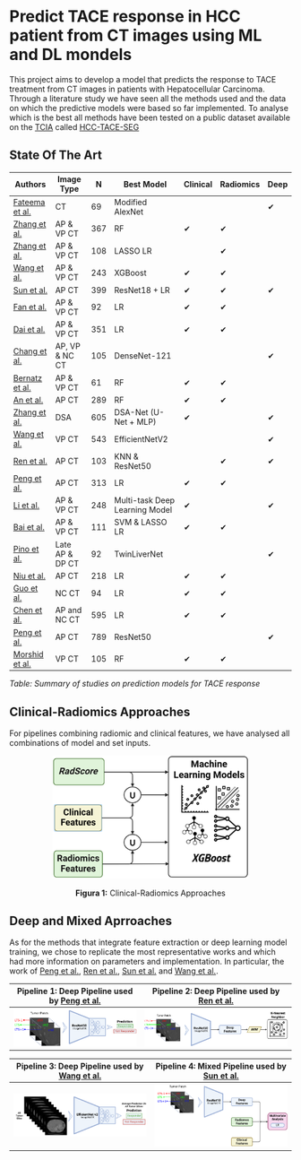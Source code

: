 # Predict TACE response in HCC patient from CT images using ML and DL mondels
This project aims to develop a model that predicts the response to TACE treatment from CT images in patients with Hepatocellular Carcinoma.
Through a literature study we have seen all the methods used and the data on which the predictive models were based so far implemented.
To analyse which is the best all methods have been tested on a public dataset available on the [TCIA](https://www.cancerimagingarchive.net/) called [HCC-TACE-SEG](https://www.cancerimagingarchive.net/collection/hcc-tace-seg/)
## State Of The Art
| Authors                           | Image Type  |  N  | Best Model                   |   Clinical   |   Radiomics   |   Deep   |
|-----------------------------------|-------------|-----|--------------------------------|-------------|--------------|-----------|
| [Fateema et al.](https://doi.org/10.1109/ICEEICT62016.2024.10534501) | CT          |  69 | Modified AlexNet              |               |               |    ✔    |
| [Zhang et al.](https://doi.org/10.1007/s11547-024-01785-z)           | AP & VP CT  | 367 | RF                             |     ✔       |     ✔        |         |
| [Zhang et al.](https://doi.org/10.3389/fphar.2024.1315732)           | AP & VP CT  | 108 | LASSO LR                       |              |     ✔        |         |
| [Wang et al.](https://doi.org/10.1016/j.acra.2023.08.001)            | AP & VP CT  | 243 | XGBoost                        |     ✔       |     ✔        |         |
| [Sun et al.](https://doi.org/10.2147/JHC.S443660)                    | AP CT       | 399 | ResNet18 + LR                  |     ✔       |     ✔        |    ✔    |
| [Fan et al.](https://doi.org/10.1007/s00261-023-03868-3)             | AP & VP CT  |  92 | LR                             |     ✔       |     ✔        |         |
| [Dai et al.](https://doi.org/10.1016/j.acra.2023.05.027)             | AP & VP CT  | 351 | LR                             |     ✔       |     ✔        |         |
| [Chang et al.](https://doi.org/10.1109/IEEECONF58974.2023.10405004)  | AP, VP & NC CT | 105 | DenseNet-121               |             |             |    ✔    |
| [Bernatz et al.](https://doi.org/10.1038/s41598-023-27714-0)         | AP & VP CT  |  61 | RF                             |     ✔       |     ✔        |         |
| [An et al.](https://doi.org/10.1186/s12885-023-10620-z)              | AP CT       | 289 | RF                             |     ✔       |     ✔        |         |
| [Zhang et al.](https://doi.org/10.1186/s40644-022-00457-3)           | DSA         | 605 | DSA-Net (U-Net + MLP)          |     ✔       |             |    ✔    |
| [Wang et al.](https://doi.org/10.1016/j.ejrad.2022.110527)           | VP CT       | 543 | EfficientNetV2                 |             |             |    ✔    |
| [Ren et al.](https://doi.org/10.3389/fbioe.2022.872044)              | AP CT       | 103 | KNN & ResNet50                 |             |     ✔        |    ✔    |
| [Peng et al.](https://doi.org/10.3389/fonc.2022.853254)              | AP CT       | 313 | LR                             |     ✔       |     ✔        |         |
| [Li et al.](https://doi.org/10.3390/jpm12020248)                     | AP & VP CT  | 248 | Multi-task Deep Learning Model |     ✔       |             |    ✔    |
| [Bai et al.](https://doi.org/10.1007/s00270-022-03221-z)             | AP & VP CT  | 111 | SVM & LASSO LR                 |     ✔       |     ✔        |         |
| [Pino et al.](https://doi.org/10.1109/EMBC46164.2021.9630913)        | Late AP & DP CT |  92 | TwinLiverNet                 |             |             |    ✔    |
| [Niu et al.](https://doi.org/10.3748/WJG.V27.I2.189)                 | AP CT       | 218 | LR                             |     ✔       |     ✔        |         |
| [Guo et al.](https://doi.org/10.2147/jhc.s316117)                    | NC CT       |  94 | LR                             |     ✔       |     ✔        |         |
| [Chen et al.](https://doi.org/10.1159/000512028)                     | AP and NC CT | 595 | LR                          |     ✔       |     ✔        |         |
| [Peng et al.](https://doi.org/10.1007/s00330-019-06318-1)            | AP CT       | 789 | ResNet50                       |             |             |    ✔    |
| [Morshid et al.](https://doi.org/10.1148/ryai.2019180021)            | VP CT       | 105 | RF                             |     ✔       |     ✔        |         |

*Table: Summary of studies on prediction models for TACE response*

## Clinical-Radiomics Approaches
For pipelines combining radiomic and clinical features, we have analysed all combinations of model and set inputs.
<p align="center">
  <img src="https://github.com/PietroMarvulli/TACE/blob/main/README_imgs/scheme1.png" alt="Clinical-Radiomics Approaches" width="350"/>
</p>
<p align="center"><b>Figura 1:</b> Clinical-Radiomics Approaches</p>

## Deep and Mixed Aprroaches
As for the methods that integrate feature extraction or deep learning model training, we chose to replicate the most representative works and which had more information on parameters and implementation.
In particular, the work of [Peng et al.](https://doi.org/10.1007/s00330-019-06318-1), [Ren et al.](https://doi.org/10.3389/fbioe.2022.872044), [Sun et al.](https://doi.org/10.2147/JHC.S443660) and [Wang et al.](https://doi.org/10.1016/j.ejrad.2022.110527). 

| Pipeline 1: Deep Pipeline used by [Peng et al.](https://doi.org/10.1007/s00330-019-06318-1) | Pipeline 2: Deep Pipeline used by [Ren et al.](https://doi.org/10.3389/fbioe.2022.872044)|
|:--------------------------:|:--------------------------:|
| ![Deep Pipeline 1](https://github.com/PietroMarvulli/TACE/blob/main/README_imgs/deep_pipeline1.png) | ![Deep Pipeline 2](https://github.com/PietroMarvulli/TACE/blob/main/README_imgs/deep_pipeline2.png) |

| Pipeline 3: Deep Pipeline used by [Wang et al.](https://doi.org/10.1016/j.ejrad.2022.110527) | Pipeline 4: Mixed Pipeline used by [Sun et al.](https://doi.org/10.2147/JHC.S443660)  |
|:--------------------------:|:------------------------:|
| ![Deep Pipeline 3](https://github.com/PietroMarvulli/TACE/blob/main/README_imgs/deep_pipeline3.png) | ![Mixed Pipeline](https://github.com/PietroMarvulli/TACE/blob/main/README_imgs/mixed_pipeline.png) |

